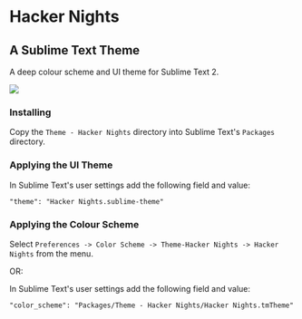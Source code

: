 # Hacker Nights
## A Sublime Text Theme

A deep colour scheme and UI theme for Sublime Text 2.

![](https://i.imgur.com/F9Q3gir.png)

### Installing

Copy the
```Theme - Hacker Nights``` directory into Sublime Text's ```Packages```
directory.

### Applying the UI Theme

In Sublime Text's user settings add the following field and value:

```
"theme": "Hacker Nights.sublime-theme"
```

### Applying the Colour Scheme

Select ```Preferences -> Color Scheme -> Theme-Hacker Nights -> Hacker Nights```
from the menu.

OR:

In Sublime Text's user settings add the following field and value:

```
"color_scheme": "Packages/Theme - Hacker Nights/Hacker Nights.tmTheme"
```
